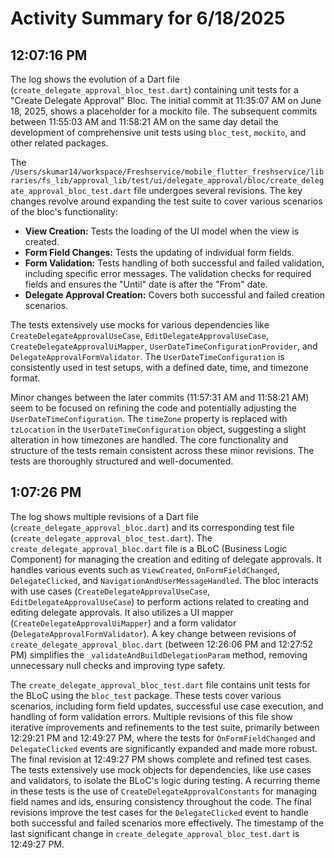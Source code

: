 # Activity Summary for 6/18/2025

## 12:07:16 PM
The log shows the evolution of a Dart file (`create_delegate_approval_bloc_test.dart`) containing unit tests for a "Create Delegate Approval" Bloc.  The initial commit at 11:35:07 AM on June 18, 2025, shows a placeholder for a mockito file. The subsequent commits between 11:55:03 AM and 11:58:21 AM on the same day detail the development of comprehensive unit tests using `bloc_test`, `mockito`, and other related packages.

The `/Users/skumar14/workspace/Freshservice/mobile_flutter_freshservice/libraries/fs_lib/approval_lib/test/ui/delegate_approval/bloc/create_delegate_approval_bloc_test.dart` file undergoes several revisions.  The key changes revolve around expanding the test suite to cover various scenarios of the bloc's functionality:

* **View Creation:** Tests the loading of the UI model when the view is created.
* **Form Field Changes:**  Tests the updating of individual form fields.
* **Form Validation:** Tests handling of both successful and failed validation, including specific error messages.  The validation checks for required fields and ensures the "Until" date is after the "From" date.
* **Delegate Approval Creation:** Covers both successful and failed creation scenarios.

The tests extensively use mocks for various dependencies like `CreateDelegateApprovalUseCase`, `EditDelegateApprovalUseCase`, `CreateDelegateApprovalUiMapper`, `UserDateTimeConfigurationProvider`, and `DelegateApprovalFormValidator`.  The  `UserDateTimeConfiguration` is consistently used in test setups, with a defined date, time, and timezone format.

Minor changes between the later commits (11:57:31 AM and 11:58:21 AM) seem to be focused on refining the code and potentially adjusting the `UserDateTimeConfiguration`. The `timeZone` property is replaced with `tzLocation` in the `UserDateTimeConfiguration` object, suggesting a slight alteration in how timezones are handled.  The core functionality and structure of the tests remain consistent across these minor revisions.  The tests are thoroughly structured and well-documented.


## 1:07:26 PM
The log shows multiple revisions of a Dart file (`create_delegate_approval_bloc.dart`) and its corresponding test file (`create_delegate_approval_bloc_test.dart`).  The `create_delegate_approval_bloc.dart` file is a BLoC (Business Logic Component) for managing the creation and editing of delegate approvals.  It handles various events such as `ViewCreated`, `OnFormFieldChanged`, `DelegateClicked`, and `NavigationAndUserMessageHandled`.  The bloc interacts with use cases (`CreateDelegateApprovalUseCase`, `EditDelegateApprovalUseCase`) to perform actions related to creating and editing delegate approvals. It also utilizes a UI mapper (`CreateDelegateApprovalUiMapper`) and a form validator (`DelegateApprovalFormValidator`).  A key change between revisions of `create_delegate_approval_bloc.dart` (between 12:26:06 PM and 12:27:52 PM) simplifies the `_validateAndBuildDelegationParam` method, removing unnecessary null checks and improving type safety.


The `create_delegate_approval_bloc_test.dart` file contains unit tests for the BLoC using the `bloc_test` package. These tests cover various scenarios, including form field updates, successful use case execution, and handling of form validation errors.  Multiple revisions of this file show iterative improvements and refinements to the test suite, primarily between 12:29:21 PM and 12:49:27 PM, where the tests for `OnFormFieldChanged` and `DelegateClicked` events are significantly expanded and made more robust.  The final revision at 12:49:27 PM shows complete and refined test cases.  The tests extensively use mock objects for dependencies, like use cases and validators, to isolate the BLoC's logic during testing.  A recurring theme in these tests is the use of `CreateDelegateApprovalConstants` for managing field names and ids, ensuring consistency throughout the code.  The final revisions improve the test cases for the `DelegateClicked` event to handle both successful and failed scenarios more effectively. The timestamp of the last significant change in `create_delegate_approval_bloc_test.dart` is 12:49:27 PM.
